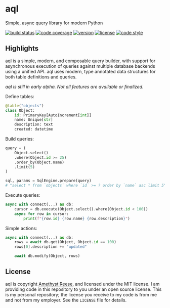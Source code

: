aql
===

Simple, async query library for modern Python

[![build status](https://github.com/omnilib/aql/workflows/Build/badge.svg)](https://github.com/omnilib/aql/actions)
[![code coverage](https://img.shields.io/codecov/c/gh/omnilib/aql)](https://codecov.io/gh/omnilib/aql)
[![version](https://img.shields.io/pypi/v/aql.svg)](https://pypi.org/project/aql)
[![license](https://img.shields.io/pypi/l/aql.svg)](https://github.com/omnilib/aql/blob/main/LICENSE)
[![code style](https://img.shields.io/badge/code%20style-black-000000.svg)](https://github.com/ambv/black)


Highlights
----------

aql is a simple, modern, and composable query builder, with support for asynchronous
execution of queries against multiple database backends using a unified API.
aql uses modern, type annotated data structures for both table definitions and queries.

*aql is still in early alpha. Not all features are available or finalized.*

Define tables:

```python
@table("objects")
class Object:
    id: PrimaryKey[AutoIncrement[int]]
    name: Unique[str]
    description: text
    created: datetime
```

Build queries:

```python
query = (
    Object.select()
    .where(Object.id >= 25)
    .order_by(Object.name)
    .limit(5)
)

sql, params = SqlEngine.prepare(query)
# "select * from `objects` where `id` >= ? order by `name` asc limit 5", (25)
```

Execute queries:

```python
async with connect(...) as db:
    cursor = db.execute(Object.select().where(Object.id < 100))
    async for row in cursor:
        print(f"{row.id} {row.name} {row.description}")
```

Simple actions:

```python
async with connect(...) as db:
    rows = await db.get(Object, Object.id == 100)
    rows[0].description += "updated"

    await db.modify(Object, rows)
```


License
-------

aql is copyright [Amethyst Reese](https://noswap.com), and licensed under
the MIT license.  I am providing code in this repository to you under an open
source license.  This is my personal repository; the license you receive to
my code is from me and not from my employer. See the `LICENSE` file for details.

